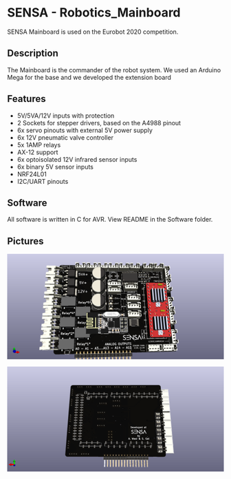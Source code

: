 # SENSA - Robotics_Mainboard

SENSA Mainboard is used on the Eurobot 2020 competition.

## Description
The Mainboard is the commander of the robot system. 
We used an Arduino Mega for the base and we developed the extension board

## Features
- 5V/5VA/12V inputs with protection
- 2 Sockets for stepper drivers, based on the A4988 pinout
- 6x servo pinouts with external 5V power supply
- 6x 12V pneumatic valve controller
- 5x 1AMP relays 
- AX-12 support
- 6x optoisolated 12V infrared sensor inputs
- 6x binary 5V sensor inputs
- NRF24L01
- I2C/UART pinouts

## Software
All software is written in C for AVR.
View README in the Software folder.

## Pictures
![Top_view](https://github.com/SensaGroup/RoboticsMainboard_2020/blob/master/Hardware/Documents/Images/mainboard.png)


![Back_view](https://github.com/SensaGroup/RoboticsMainboard_2020/blob/master/Hardware/Documents/Images/mainboard_back.png)
